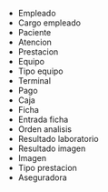 * Empleado
* Cargo empleado
* Paciente
* Atencion
* Prestacion
* Equipo
* Tipo equipo
* Terminal
* Pago
* Caja
* Ficha
* Entrada ficha
* Orden analisis
* Resultado laboratorio
* Resultado imagen
* Imagen
* Tipo prestacion
* Aseguradora